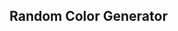 ## Random Color Generator
<script>paletteICON=document.createElement('a');paletteICON.href='./randomcolor';paletteICON.textContent='palette';paletteICON.style=`display: block!important;width: 100%;text-align: center;font-size: 48px;color: rgb(0,0,0,0.2);font-family: 'Material Icons';`;document.getElementsByTagName('html')[0].appendChild(paletteICON);document.bgColor = Math.floor(Math.random() * 16777215).toString(16);if(document.bgColor.length<6){document.bgColor=document.bgColor+0;randomColor=document.bgColor;if(document.bgColor.length<6){document.bgColor=document.bgColor+0;randomColor=document.bgColor;if(document.bgColor.length<6){document.bgColor=document.bgColor+0;randomColor=document.bgColor;if(document.bgColor.length<6){document.bgColor=document.bgColor+0;randomColor=document.bgColor;if(document.bgColor.length<6){document.bgColor=document.bgColor+0;randomColor=document.bgColor;if(document.bgColor.length<6){document.bgColor=document.bgColor+0;randomColor=document.bgColor;}else{randomColor=document.bgColor}}else{randomColor=document.bgColor}}else{randomColor=document.bgColor}}else{randomColor=document.bgColor}}else{randomColor=document.bgColor}}else{randomColor=document.bgColor};document.getElementsByTagName('html')[0].style='border: rgb(0,0,0,0.2) 80px solid;border-radius: 100px;height: calc(100% - 60px);margin: -50px;overflow: hidden;background-color:#'+randomColor;document.getElementsByTagName('body')[0].style="display:none";document.bgColor = Math.floor(Math.random() * 16777215).toString(16);document.getElementsByTagName('a')[document.getElementsByTagName('a').length-3].onclick = function onclick() {document.bgColor = Math.floor(Math.random() * 16777215).toString(16);if(document.bgColor.length<6){document.bgColor=document.bgColor+0;randomColor=document.bgColor;if(document.bgColor.length<6){document.bgColor=document.bgColor+0;randomColor=document.bgColor;if(document.bgColor.length<6){document.bgColor=document.bgColor+0;randomColor=document.bgColor;if(document.bgColor.length<6){document.bgColor=document.bgColor+0;randomColor=document.bgColor;if(document.bgColor.length<6){document.bgColor=document.bgColor+0;randomColor=document.bgColor;if(document.bgColor.length<6){document.bgColor=document.bgColor+0;randomColor=document.bgColor;}else{randomColor=document.bgColor}}else{randomColor=document.bgColor}}else{randomColor=document.bgColor}}else{randomColor=document.bgColor}}else{randomColor=document.bgColor}}else{randomColor=document.bgColor};console.log('%c '+'%c#'+randomColor,'font-size:0margin:5px;border-radius:16px;padding:96px;background-size:100px 100px;background:#'+randomColor,'margin:5px;margin-left:-199px;background:#0005;font-family:sans-serif;padding:12px;border-radius:0 16px 16px 0');document.getElementsByTagName('html')[0].style='border: rgb(0,0,0,0.2) 80px solid;border-radius: 100px;height: calc(100% - 60px);margin: -50px;overflow: hidden;background-color:#'+randomColor;document.title='#'+randomColor.toUpperCase();document.title='Random Color Generator (#'+randomColor.toUpperCase()+')';colorname.textContent='#'+randomColor.toUpperCase();colorrgb.textContent=parseInt(randomColor.slice(0,2),16)+', '+parseInt(randomColor.slice(2,4),16)+', '+parseInt(randomColor.slice(4,6),16);};document.body.onkeyup = function(e){if(e.key == ' '){document.bgColor = Math.floor(Math.random() * 16777215).toString(16);if(document.bgColor.length<6){document.bgColor=document.bgColor+0;randomColor=document.bgColor;if(document.bgColor.length<6){document.bgColor=document.bgColor+0;randomColor=document.bgColor;if(document.bgColor.length<6){document.bgColor=document.bgColor+0;randomColor=document.bgColor;if(document.bgColor.length<6){document.bgColor=document.bgColor+0;randomColor=document.bgColor;if(document.bgColor.length<6){document.bgColor=document.bgColor+0;randomColor=document.bgColor;if(document.bgColor.length<6){document.bgColor=document.bgColor+0;randomColor=document.bgColor;}else{randomColor=document.bgColor}}else{randomColor=document.bgColor}}else{randomColor=document.bgColor}}else{randomColor=document.bgColor}}else{randomColor=document.bgColor}}else{randomColor=document.bgColor};console.log('%c '+'%c#'+randomColor,'font-size:0margin:5px;border-radius:16px;padding:96px;background-size:100px 100px;background:#'+randomColor,'margin:5px;margin-left:-199px;background:#0005;font-family:sans-serif;padding:12px;border-radius:0 16px 16px 0');document.getElementsByTagName('html')[0].style='border: rgb(0,0,0,0.2) 80px solid;border-radius: 100px;height: calc(100% - 60px);margin: -50px;overflow: hidden;background-color:#'+randomColor;document.title='#'+randomColor.toUpperCase();document.title='Random Color Generator (#'+randomColor.toUpperCase()+')';colorname.textContent='#'+randomColor.toUpperCase();colorrgb.textContent=parseInt(randomColor.slice(0,2),16)+', '+parseInt(randomColor.slice(2,4),16)+', '+parseInt(randomColor.slice(4,6),16);}};colorname=document.createElement('a');document.title='Random Color Generator (#'+randomColor.toUpperCase()+')';colorname.textContent='#'+randomColor.toUpperCase();colorname.style=`margin-top:-10px;display: block!important;width: 100%;text-align: center;font-size: 36px;color: rgb(0,0,0,0.2);font-family: 'Poppins';`;document.getElementsByTagName('html')[0].appendChild(colorname);colorrgb=document.createElement('a');colorrgb.textContent=parseInt(randomColor.slice(0,2),16)+', '+parseInt(randomColor.slice(2,4),16)+', '+parseInt(randomColor.slice(4,6),16);colorrgb.style=`margin-top:-16px;display: block!important;width: 100%;text-align: center;font-size: 24px;color: rgb(0,0,0,0.2);font-family: 'Poppins';`;document.getElementsByTagName('html')[0].appendChild(colorrgb);console.log('%c '+'%c#'+randomColor,'font-size:0margin:5px;border-radius:16px;padding:96px;background-size:100px 100px;background:#'+randomColor,'margin:5px;margin-left:-199px;background:#0005;font-family:sans-serif;padding:12px;border-radius:0 16px 16px 0')</script>
